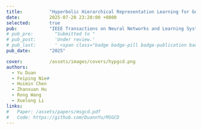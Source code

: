 ```yaml
---
title:          "Hyperbolic Hierarchical Representation Learning for Generalized Category Discovery"
date:           2025-07-20 23:20:00 +0800
selected:       true
pub:            "IEEE Transactions on Neural Networks and Learning Systems (TNNLS)"
# pub_pre:        "Submitted to "
# pub_post:       'Under review.'
# pub_last:       ' <span class="badge badge-pill badge-publication badge-success">Spotlight</span>'
pub_date:       "2025"

cover:          /assets/images/covers/hypgcd.png
authors:
  - Yu Duan
  - Feiping Nie#
  - Huimin Chen
  - Zhanxuan Hu
  - Rong Wang
  - Xuelong Li
links:
#   Paper: /assets/papers/msgcd.pdf
#   Code: https://github.com/DuannYu/MSGCD
---
```

